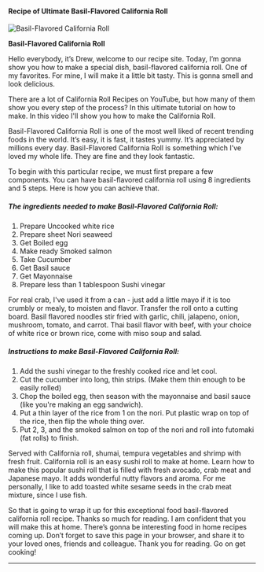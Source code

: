             

#### Recipe of Ultimate Basil-Flavored California Roll

![Basil-Flavored California Roll](https://img-global.cpcdn.com/recipes/6620523648778240/751x532cq70/basil-flavored-california-roll-recipe-main-photo.jpg)

**Basil-Flavored California Roll**

Hello everybody, it’s Drew, welcome to our recipe site. Today, I’m gonna show you how to make a special dish, basil-flavored california roll. One of my favorites. For mine, I will make it a little bit tasty. This is gonna smell and look delicious.

There are a lot of California Roll Recipes on YouTube, but how many of them show you every step of the process? In this ultimate tutorial on how to make. In this video I'll show you how to make the California Roll.

Basil-Flavored California Roll is one of the most well liked of recent trending foods in the world. It’s easy, it is fast, it tastes yummy. It’s appreciated by millions every day. Basil-Flavored California Roll is something which I’ve loved my whole life. They are fine and they look fantastic.

To begin with this particular recipe, we must first prepare a few components. You can have basil-flavored california roll using 8 ingredients and 5 steps. Here is how you can achieve that.

##### The ingredients needed to make Basil-Flavored California Roll:

1.  Prepare Uncooked white rice
2.  Prepare sheet Nori seaweed
3.  Get Boiled egg
4.  Make ready Smoked salmon
5.  Take Cucumber
6.  Get Basil sauce
7.  Get Mayonnaise
8.  Prepare less than 1 tablespoon Sushi vinegar

For real crab, I've used it from a can - just add a little mayo if it is too crumbly or mealy, to moisten and flavor. Transfer the roll onto a cutting board. Basil flavored noodles stir fried with garlic, chili, jalapeno, onion, mushroom, tomato, and carrot. Thai basil flavor with beef, with your choice of white rice or brown rice, come with miso soup and salad.

##### Instructions to make Basil-Flavored California Roll:

1.  Add the sushi vinegar to the freshly cooked rice and let cool.
2.  Cut the cucumber into long, thin strips. (Make them thin enough to be easily rolled)
3.  Chop the boiled egg, then season with the mayonnaise and basil sauce (like you're making an egg sandwich).
4.  Put a thin layer of the rice from 1 on the nori. Put plastic wrap on top of the rice, then flip the whole thing over.
5.  Put 2, 3, and the smoked salmon on top of the nori and roll into futomaki (fat rolls) to finish.

Served with California roll, shumai, tempura vegetables and shrimp with fresh fruit. California roll is an easy sushi roll to make at home. Learn how to make this popular sushi roll that is filled with fresh avocado, crab meat and Japanese mayo. It adds wonderful nutty flavors and aroma. For me personally, I like to add toasted white sesame seeds in the crab meat mixture, since I use fish.

So that is going to wrap it up for this exceptional food basil-flavored california roll recipe. Thanks so much for reading. I am confident that you will make this at home. There’s gonna be interesting food in home recipes coming up. Don’t forget to save this page in your browser, and share it to your loved ones, friends and colleague. Thank you for reading. Go on get cooking!

* * *